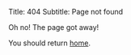 Title: 404
Subtitle: Page not found

Oh no! The page got away!

You should return [home](http://encukou.cz).
